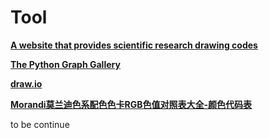 # Tool

[**A website that provides scientific research drawing codes**](https://www.data-to-viz.com/)

[**The Python Graph Gallery**](https://python-graph-gallery.com/)

[**draw.io**](https://www.drawio.com/)

[**Morandi莫兰迪色系配色色卡RGB色值对照表大全-颜色代码表**](https://www.ysdaima.com/tools/morandicolor)

to be continue

